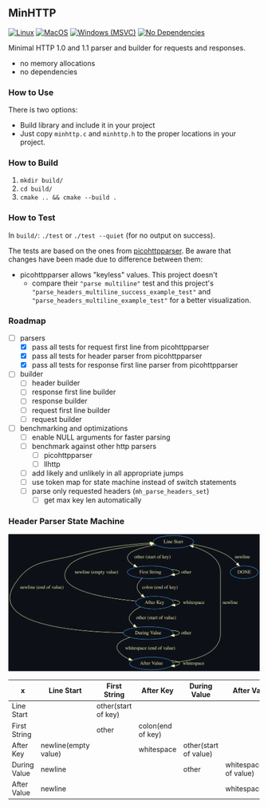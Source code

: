 ## MinHTTP

[![Linux](https://github.com/asimos-bot/minhttp/actions/workflows/test-linux.yml/badge.svg)](https://github.com/asimos-bot/minhttp/actions/workflows/test-linux.yml)
[![MacOS](https://github.com/asimos-bot/minhttp/actions/workflows/test-macos.yml/badge.svg)](https://github.com/asimos-bot/minhttp/actions/workflows/test-macos.yml)
[![Windows (MSVC)](https://github.com/asimos-bot/minhttp/actions/workflows/test-windows.yml/badge.svg)](https://github.com/asimos-bot/minhttp/actions/workflows/test-windows.yml)
[![No Dependencies](https://github.com/asimos-bot/minhttp/actions/workflows/no-includes.yml/badge.svg)](https://github.com/asimos-bot/minhttp/actions/workflows/no-includes.yml)

Minimal HTTP 1.0 and 1.1 parser and builder for requests and responses.

* no memory allocations
* no dependencies

### How to Use

There is two options:
* Build library and include it in your project
* Just copy `minhttp.c` and `minhttp.h` to the proper locations in your project.

### How to Build

1. `mkdir build/`
2. `cd build/`
3. `cmake .. && cmake --build .`

### How to Test

In `build/`: `./test` or `./test --quiet` (for no output on success).

The tests are based on the ones from [picohttpparser](https://github.com/h2o/picohttpparser/blob/master/test.c). Be aware that changes have been made due to difference between them:
* picohttpparser allows "keyless" values. This project doesn't 
    * compare their `"parse multiline"` test and this project's `"parse_headers_multiline_success_example_test"` and `"parse_headers_multiline_example_test"` for a better visualization.

### Roadmap

- [ ] parsers
    - [x] pass all tests for request first line from picohttpparser
    - [x] pass all tests for header parser from picohttpparser
    - [x] pass all tests for response first line parser from picohttpparser
- [ ] builder
    - [ ] header builder
    - [ ] response first line builder
    - [ ] response builder
    - [ ] request first line builder
    - [ ] request builder
- [ ] benchmarking and optimizations
    - [ ] enable NULL arguments for faster parsing
    - [ ] benchmark against other http parsers
        - [ ] picohttpparser
        - [ ] llhttp
    - [ ] add likely and unlikely in all appropriate jumps
    - [ ] use token map for state machine instead of switch statements
    - [ ] parse only requested headers (`mh_parse_headers_set`)
        - [ ] get max key len automatically

### Header Parser State Machine

![Header Parser State Machine](./header-parser-state-machine.svg)

|        x           |      Line Start      |       First String        |     After Key     |       During Value       |        After Value        |  DONE   |
|--------------------|----------------------|---------------------------|-------------------|--------------------------|---------------------------|---------|
|Line Start          |                      |    other(start of key)    |                   |                          |                           | newline |
|First String        |                      |           other           | colon(end of key) |                          |                           |         |
|After Key           | newline(empty value) |                           |    whitespace     |    other(start of value) |                           |         |
|During Value        |        newline       |                           |                   |          other           | whitespace(end of value)  |         |
|After Value         |        newline       |                           |                   |                          |         whitespace        |         |
